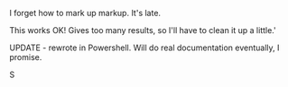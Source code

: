 I forget how to mark up markup.  It's late.

This works OK!  Gives too many results, so I'll have to clean it up a little.'

UPDATE - rewrote in Powershell.  Will do real documentation eventually, I promise.

S
